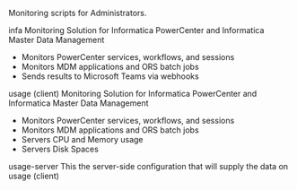 Monitoring scripts for Administrators.

infa
Monitoring Solution for Informatica PowerCenter and Informatica Master Data Management

- Monitors PowerCenter services, workflows, and sessions
- Monitors MDM applications and ORS batch jobs
- Sends results to Microsoft Teams via webhooks

usage (client)
Monitoring Solution for Informatica PowerCenter and Informatica Master Data Management
- Monitors PowerCenter services, workflows, and sessions
- Monitors MDM applications and ORS batch jobs
- Servers CPU and Memory usage
- Servers Disk Spaces

usage-server
This the server-side configuration that will supply the data on usage (client)
